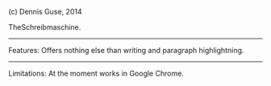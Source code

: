 (c) Dennis Guse, 2014

TheSchreibmaschine.


-----
Features:
Offers nothing else than writing and paragraph highlightning.

-----
Limitations:
At the moment works in Google Chrome.